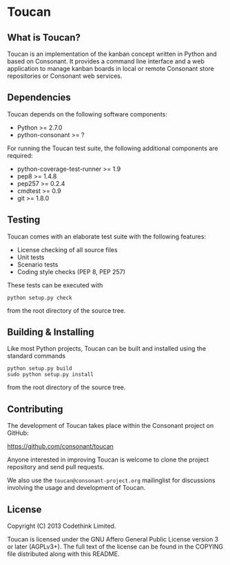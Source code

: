 Toucan
======


What is Toucan?
---------------

Toucan is an implementation of the kanban concept written in Python and
based on Consonant. It provides a command line interface and a web
application to manage kanban boards in local or remote Consonant store
repositories or Consonant web services.


Dependencies
------------

Toucan depends on the following software components:

  * Python >= 2.7.0
  * python-consonant >= ?

For running the Toucan test suite, the following additional components
are required:

  * python-coverage-test-runner >= 1.9
  * pep8 >= 1.4.8
  * pep257 >= 0.2.4
  * cmdtest >= 0.9
  * git >= 1.8.0


Testing
-------

Toucan comes with an elaborate test suite with the following features:

  * License checking of all source files
  * Unit tests
  * Scenario tests
  * Coding style checks (PEP 8, PEP 257)

These tests can be executed with

    python setup.py check

from the root directory of the source tree.


Building & Installing
---------------------

Like most Python projects, Toucan can be built and installed using the
standard commands

    python setup.py build
    sudo python setup.py install

from the root directory of the source tree.


Contributing
------------

The development of Toucan takes place within the Consonant project on
GitHub:

  https://github.com/consonant/toucan

Anyone interested in improving Toucan is welcome to clone the project
repository and send pull requests.

We also use the `toucan@consonant-project.org` mailinglist for
discussions involving the usage and development of Toucan.


License
-------

Copyright (C) 2013 Codethink Limited.

Toucan is licensed under the GNU Affero General Public License version
3 or later (AGPLv3+). The full text of the license can be found in the
COPYING file distributed along with this README.
